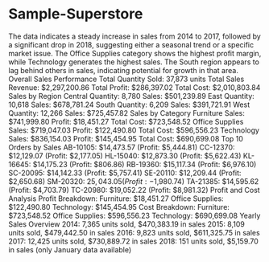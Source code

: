 # Sample-Superstore
The data indicates a steady increase in sales from 2014 to 2017, followed by a significant drop in 2018, suggesting either a seasonal trend or a specific market issue. The Office Supplies category shows the highest profit margin, while Technology generates the highest sales. The South region appears to lag behind others in sales, indicating potential for growth in that area.
Overall Sales Performance
Total Quantity Sold: 37,873 units
Total Sales Revenue: $2,297,200.86
Total Profit: $286,397.02
Total Cost: $2,010,803.84
Sales by Region
Central
Quantity: 8,780
Sales: $501,239.89
East
Quantity: 10,618
Sales: $678,781.24
South
Quantity: 6,209
Sales: $391,721.91
West
Quantity: 12,266
Sales: $725,457.82
Sales by Category
Furniture
Sales: $741,999.80
Profit: $18,451.27
Total Cost: $723,548.52
Office Supplies
Sales: $719,047.03
Profit: $122,490.80
Total Cost: $596,556.23
Technology
Sales: $836,154.03
Profit: $145,454.95
Total Cost: $690,699.08
Top 10 Orders by Sales
AB-10105: $14,473.57 (Profit: $5,444.81)
CC-12370: $12,129.07 (Profit: $2,177.05)
HL-15040: $12,873.30 (Profit: $5,622.43)
KL-16645: $14,175.23 (Profit: $806.86)
RB-19360: $15,117.34 (Profit: $6,976.10)
SC-20095: $14,142.33 (Profit: $5,757.41)
SE-20110: $12,209.44 (Profit: $2,650.68)
SM-20320: $25,043.05 (Profit: -$1,980.74)
TA-21385: $14,595.62 (Profit: $4,703.79)
TC-20980: $19,052.22 (Profit: $8,981.32)
Profit and Cost Analysis
Profit Breakdown:
Furniture: $18,451.27
Office Supplies: $122,490.80
Technology: $145,454.95
Cost Breakdown:
Furniture: $723,548.52
Office Supplies: $596,556.23
Technology: $690,699.08
Yearly Sales Overview
2014: 7,365 units sold, $470,383.19 in sales
2015: 8,109 units sold, $479,442.50 in sales
2016: 9,823 units sold, $611,325.75 in sales
2017: 12,425 units sold, $730,889.72 in sales
2018: 151 units sold, $5,159.70 in sales (only January data available)
